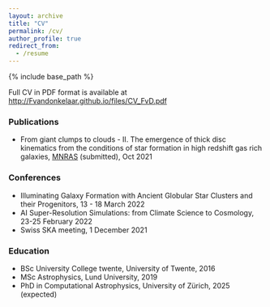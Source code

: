 ```yaml
---
layout: archive
title: "CV"
permalink: /cv/
author_profile: true
redirect_from:
  - /resume
---
```

{% include base_path %}

Full CV in PDF format is available at <http://Fvandonkelaar.github.io/files/CV_FvD.pdf>

### Publications
* From giant clumps to clouds - II. The emergence of thick disc kinematics from the conditions of star formation in high redshift gas rich galaxies, [MNRAS](https://ui.adsabs.harvard.edu/abs/2021arXiv211013165V/abstract) (submitted), Oct 2021

### Conferences
* Illuminating Galaxy Formation with Ancient Globular Star Clusters and their Progenitors, 13 - 18 March 2022
* AI Super-Resolution Simulations: from Climate Science to Cosmology, 23-25 February 2022 
* Swiss SKA meeting, 1 December 2021

### Education
* BSc University College twente, University of Twente, 2016
* MSc Astrophysics, Lund University, 2019
* PhD in Computational Astrophysics, University of Zürich, 2025 (expected)



